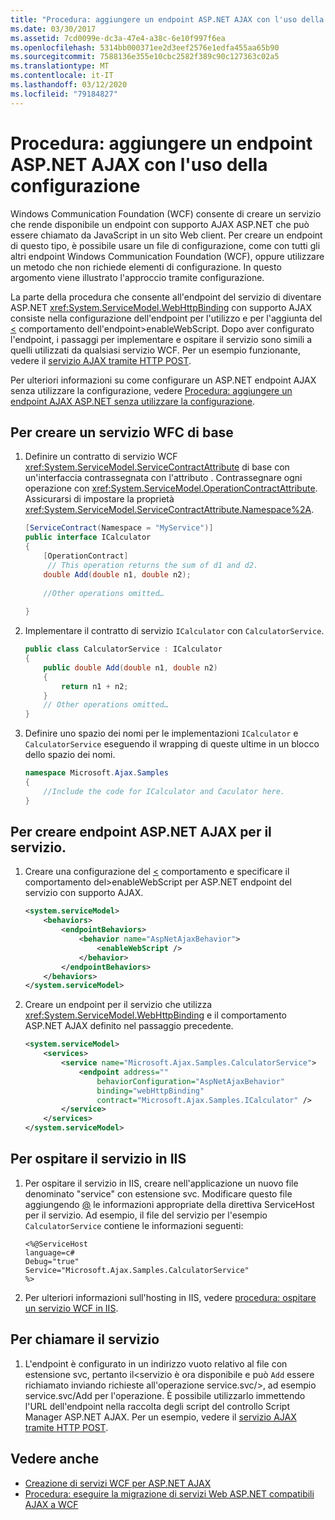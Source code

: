 ```yaml
---
title: "Procedura: aggiungere un endpoint ASP.NET AJAX con l'uso della configurazione"
ms.date: 03/30/2017
ms.assetid: 7cd0099e-dc3a-47e4-a38c-6e10f997f6ea
ms.openlocfilehash: 5314bb000371ee2d3eef2576e1edfa455aa65b90
ms.sourcegitcommit: 7588136e355e10cbc2582f389c90c127363c02a5
ms.translationtype: MT
ms.contentlocale: it-IT
ms.lasthandoff: 03/12/2020
ms.locfileid: "79184827"
---
```

# <a name="how-to-use-configuration-to-add-an-aspnet-ajax-endpoint"></a>Procedura: aggiungere un endpoint ASP.NET AJAX con l'uso della configurazione
Windows Communication Foundation (WCF) consente di creare un servizio che rende disponibile un endpoint con supporto AJAX ASP.NET che può essere chiamato da JavaScript in un sito Web client. Per creare un endpoint di questo tipo, è possibile usare un file di configurazione, come con tutti gli altri endpoint Windows Communication Foundation (WCF), oppure utilizzare un metodo che non richiede elementi di configurazione. In questo argomento viene illustrato l'approccio tramite configurazione.  
  
 La parte della procedura che consente all'endpoint del servizio di diventare ASP.NET <xref:System.ServiceModel.WebHttpBinding> con supporto AJAX consiste nella configurazione dell'endpoint per l'utilizzo e per l'aggiunta del [ \<](../../../../docs/framework/configure-apps/file-schema/wcf/enablewebscript.md) comportamento dell'endpoint>enableWebScript. Dopo aver configurato l'endpoint, i passaggi per implementare e ospitare il servizio sono simili a quelli utilizzati da qualsiasi servizio WCF. Per un esempio funzionante, vedere il [servizio AJAX tramite HTTP POST](../../../../docs/framework/wcf/samples/ajax-service-using-http-post.md).  
  
 Per ulteriori informazioni su come configurare un ASP.NET endpoint AJAX senza utilizzare la configurazione, vedere [Procedura: aggiungere un endpoint AJAX ASP.NET senza utilizzare la configurazione](../../../../docs/framework/wcf/feature-details/how-to-add-an-aspnet-ajax-endpoint-without-using-configuration.md).  
  
## <a name="to-create-a-basic-wcf-service"></a>Per creare un servizio WFC di base  
  
1. Definire un contratto di servizio WCF <xref:System.ServiceModel.ServiceContractAttribute> di base con un'interfaccia contrassegnata con l'attributo . Contrassegnare ogni operazione con <xref:System.ServiceModel.OperationContractAttribute>. Assicurarsi di impostare la proprietà <xref:System.ServiceModel.ServiceContractAttribute.Namespace%2A>.  
  
    ```csharp
    [ServiceContract(Namespace = "MyService")]  
    public interface ICalculator  
    {  
        [OperationContract]  
         // This operation returns the sum of d1 and d2.  
        double Add(double n1, double n2);  
  
        //Other operations omitted…  
  
    }  
    ```  
  
2. Implementare il contratto di servizio `ICalculator` con `CalculatorService`.  
  
    ```csharp
    public class CalculatorService : ICalculator  
    {  
        public double Add(double n1, double n2)  
        {  
            return n1 + n2;  
        }
        // Other operations omitted…
    }
    ```  
  
3. Definire uno spazio dei nomi per le implementazioni `ICalculator` e `CalculatorService` eseguendo il wrapping di queste ultime in un blocco dello spazio dei nomi.  
  
    ```csharp
    namespace Microsoft.Ajax.Samples
    {  
        //Include the code for ICalculator and Caculator here.  
    }  
    ```  
  
## <a name="to-create-an-aspnet-ajax-endpoint-for-the-service"></a>Per creare endpoint ASP.NET AJAX per il servizio.  
  
1. Creare una configurazione del [ \<](../../../../docs/framework/configure-apps/file-schema/wcf/enablewebscript.md) comportamento e specificare il comportamento del>enableWebScript per ASP.NET endpoint del servizio con supporto AJAX.  
  
    ```xml  
    <system.serviceModel>  
        <behaviors>  
            <endpointBehaviors>  
                <behavior name="AspNetAjaxBehavior">  
                    <enableWebScript />  
                </behavior>  
            </endpointBehaviors>  
        </behaviors>  
    </system.serviceModel>  
    ```  
  
2. Creare un endpoint per il servizio che utilizza <xref:System.ServiceModel.WebHttpBinding> e il comportamento ASP.NET AJAX definito nel passaggio precedente.  
  
    ```xml  
    <system.serviceModel>  
        <services>  
            <service name="Microsoft.Ajax.Samples.CalculatorService">  
                <endpoint address=""  
                    behaviorConfiguration="AspNetAjaxBehavior"
                    binding="webHttpBinding"  
                    contract="Microsoft.Ajax.Samples.ICalculator" />  
            </service>  
        </services>  
    </system.serviceModel>
    ```  
  
## <a name="to-host-the-service-in-iis"></a>Per ospitare il servizio in IIS  
  
1. Per ospitare il servizio in IIS, creare nell'applicazione un nuovo file denominato "service" con estensione svc. Modificare questo file aggiungendo [ \@](../../../../docs/framework/configure-apps/file-schema/wcf-directive/servicehost.md) le informazioni appropriate della direttiva ServiceHost per il servizio. Ad esempio, il file del servizio per l'esempio `CalculatorService` contiene le informazioni seguenti:  
  
    ```
    <%@ServiceHost
    language=c#
    Debug="true"
    Service="Microsoft.Ajax.Samples.CalculatorService"  
    %>  
    ```  
  
2. Per ulteriori informazioni sull'hosting in IIS, vedere [procedura: ospitare un servizio WCF in IIS](../../../../docs/framework/wcf/feature-details/how-to-host-a-wcf-service-in-iis.md).  
  
## <a name="to-call-the-service"></a>Per chiamare il servizio  
  
1. L'endpoint è configurato in un indirizzo vuoto relativo al file con estensione svc, pertanto il\<servizio è ora disponibile e può `Add` essere richiamato inviando richieste all'operazione service.svc/>, ad esempio service.svc/Add per l'operazione. È possibile utilizzarlo immettendo l'URL dell'endpoint nella raccolta degli script del controllo Script Manager ASP.NET AJAX. Per un esempio, vedere il [servizio AJAX tramite HTTP POST](../../../../docs/framework/wcf/samples/ajax-service-using-http-post.md).  
  
## <a name="see-also"></a>Vedere anche

- [Creazione di servizi WCF per ASP.NET AJAX](../../../../docs/framework/wcf/feature-details/creating-wcf-services-for-aspnet-ajax.md)
- [Procedura: eseguire la migrazione di servizi Web ASP.NET compatibili AJAX a WCF](../../../../docs/framework/wcf/feature-details/how-to-migrate-ajax-enabled-aspnet-web-services-to-wcf.md)
